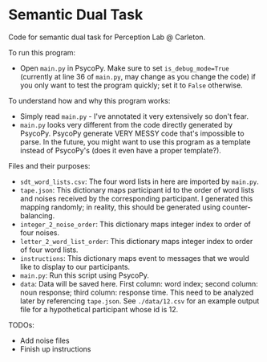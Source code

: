 # Semantic Dual Task
Code for semantic dual task for Perception Lab @ Carleton.

To run this program:
- Open `main.py` in PsycoPy. Make sure to set `is_debug_mode=True` (currently at line 36 of `main.py`, may change as you change the code) if you only want to test the program quickly; set it to `False` otherwise.

To understand how and why this program works:
- Simply read `main.py` - I've annotated it very extensively so don't fear.
- `main.py` looks very different from the code directly generated by PsycoPy. PsycoPy generate VERY MESSY code that's impossible to parse. In the future, you might want to use this program as a template instead of PsycoPy's (does it even have a proper template?).

Files and their purposes:
- `sdt_word_lists.csv`: The four word lists in here are imported by `main.py`.
- `tape.json`: This dictionary maps participant id to the order of word lists and noises received by the corresponding participant. I generated this mapping randomly; in reality, this should be generated using counter-balancing.
- `integer_2_noise_order`: This dictionary maps integer index to order of four noises.
- `letter_2_word_list_order`: This dictionary maps integer index to order of four word lists.
- `instructions`: This dictionary maps event to messages that we would like to display to our participants.
- `main.py`: Run this script using PsycoPy. 
- `data`: Data will be saved here. First column: word index; second column: noun response; third column: response time. This need to be analyzed later by referencing `tape.json`. See `./data/12.csv` for an example output file for a hypothetical participant whose id is 12.

TODOs:
- Add noise files
- Finish up instructions
